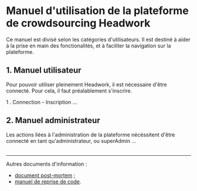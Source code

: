 # Manuel d'utilisation de la plateforme de crowdsourcing Headwork

Ce manuel est divisé selon les catégories d'utilisateurs. Il est destiné à aider à la prise en main des fonctionalités, et à faciliter la navigation sur la plateforme.


## 1. Manuel utilisateur

Pour pouvoir utiliser pleinement Headwork, il est nécessaire d'être connecté. Pour cela, il faut préalablement s'inscrire.

1 . Connection - Inscription
...

## 2. Manuel administrateur

Les actions liées à l'administration de la plateforme nécéssitent d'être connecté en tant qu'administrateur, ou superAdmin
...
<br><br>

---

Autres documents d'information :  
- [document post-mortem](https://github.com/Rhohen/HD12/blob/master/Headwork2/document_fr/post_mortem.md) ;
- [manuel de reprise de code](https://github.com/Rhohen/HD12/blob/master/Headwork2/document_fr/reprise_de_code.md).

